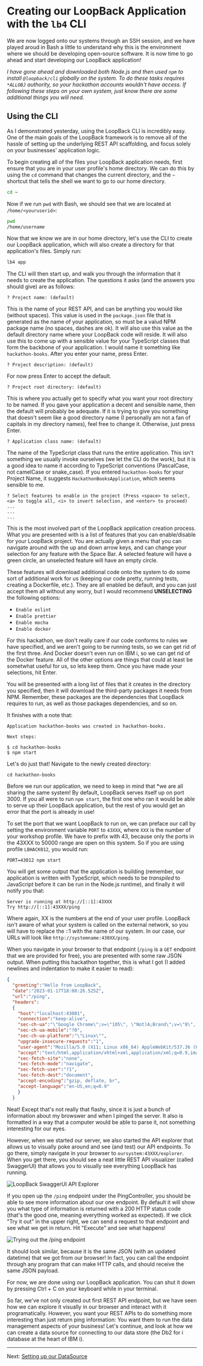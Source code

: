 # Creating our LoopBack Application with the `lb4` CLI

We are now logged onto our systems through an SSH session, and we have played aroud in Bash a little to understand why this is the environment where we should be developing open-source software. It is now time to go ahead and start developing our LoopBack application!

_I have gone ahead and downloaded both Node.js and then used `npm` to install `@loopback/cli` globally on the system. To do these tasks requires `*ALLOBJ` authority, so your hackathon accounts wouldn't have access. If following these steps on your own system, just know there are some additional things you will need._

## Using the CLI

As I demonstrated yesterday, using the LoopBack CLI is incredibly easy. One of the main goals of the LoopBack framework is to remove all of the hassle of setting up the underlying REST API scaffolding, and focus solely on your businesses' application logic.

To begin creating all of the files your LoopBack application needs, first ensure that you are in your user profile's home directory. We can do this by using the `cd` command that changes the current directory, and the `~` shortcut that tells the shell we want to go to our home directory.

```bash
cd ~
```

Now if we run `pwd` with Bash, we should see that we are located at `/home/<youruserid>`:

```bash
pwd
/home/username
```

Now that we know we are in our home directory, let's use the CLI to create our LoopBack application, which will also create a directory for that application's files. Simply run:

```bash
lb4 app
```

The CLI will then start up, and walk you through the information that it needs to create the application. The questions it asks (and the answers you should give) are as follows:

```
? Project name: (default)
```
This is the name of your REST API, and can be anything you would like (without spaces). This value is used in the `package.json` file that is generated as the name of your application, so must be a valud NPM package name (no spaces, dashes are ok). It will also use this value as the default directory name where your LoopBack code will reside. It will also use this to come up with a sensible value for your TypeScript classes that form the backbone of your application. I would name it something like `hackathon-books`. After you enter your name, press Enter.

```
? Project description: (default)
```
For now press Enter to accept the default.

```
? Project root directory: (default)
```
This is where you actually get to specify what you want your root directory to be named. If you gave your application a decent and sensible name, then the default will probably be adequate. If it is trying to give you something that doesn't seem like a good directory name (I personally am not a fan of capitals in my directory names), feel free to change it. Otherwise, just press Enter.

```
? Application class name: (default)
```
The name of the TypeScript class that runs the entire application. This isn't something we usually invoke ourselves (we let the CLI do the work), but it is a good idea to name it according to TypeScript conventions (PascalCase, not camelCase or snake_case). If you entered `hackathon-books` for your Project Name, it suggests `HackathonBooksApplication`, which seems sensible to me.

```
? Select features to enable in the project (Press <space> to select, <a> to toggle all, <i> to invert selection, and <enter> to proceed)
...
...
...
```
This is the most involved part of the LoopBack application creation process. What you are presented with is a list of features that you can enable/disable for your LoopBack project. You are actually given a menu that you can navigate around with the up and down arrow keys, and can change your selection for any feature with the Space Bar. A selected feature will have a green circle, an unselected feature will have an empty circle.

These features will download additional code onto the system to do some sort of additional work for us (keeping our code pretty, running tests, creating a Dockerfile, etc.). They are all enabled be default, and you can just accept them all without any worry, but I would recommend **UNSELECTING** the following options:

* `Enable eslint`
* `Enable prettier`
* `Enable mocha`
* `Enable docker`

For this hackathon, we don't really care if our code conforms to rules we have specified, and we aren't going to be running tests, so we can get rid of the first three. And Docker doesn't even run on IBM i, so we can get rid of the Docker feature. All of the other options are things that could at least be sometwhat useful for us, so lets keep them. Once you have made your selections, hit Enter.

You will be presented with a long list of files that it creates in the directory you specified, then it will download the third-party packages it needs from NPM. Remember, these packages are the dependencies that LoopBack requires to run, as well as those packages dependencies, and so on.

It finishes with a note that:

```
Application hackathon-books was created in hackathon-books.

Next steps:

$ cd hackathon-books
$ npm start
```

Let's do just that! Navigate to the newly created directory:

```
cd hackathon-books
```

Before we run our application, we need to keep in mind that *we are all sharing the same system! By default, LoopBack serves itself up on port 3000. If you all were to run `npm start`, the first one who ran it would be able to serve up their LoopBack application, but the rest of you would get an error that the port is already in use!

To set the port that we want LoopBack to run on, we can preface our call by setting the environment variable `PORT` to `43XXX`, where `XXX` is the number of your workshop profile. We have to prefix with 43, because only the ports in the 43XXX to 50000 range are open on this system. So if you are using profile `LBHACK012`, you would run:

```
PORT=43012 npm start
```

You will get some output that the application is building (remember, our application is written with TypeScript, which needs to be _transpiled_ to JavaScript before it can be run in the Node.js runtime), and finally it will notify you that:

```
Server is running at http://[::1]:43XXX
Try http://[::1]:43XXX/ping
```

Where again, XX is the numbers at the end of your user profile. LoopBack isn't aware of what your system is called on the external network, so you will have to replace the ::1 with the name of our system. In our case, our URLs will look like `http://systemname:430XX/ping`.

When you navigate in your browser to that endpoint (`/ping` is a `GET` endpoint that we are provided for free), you are presented with  some raw JSON output. When putting this hackathon together, this is what I got (I added newlines and indentation to make it easier to read):

```json
{
  "greeting":"Hello from LoopBack",
  "date":"2023-01-17T18:08:26.525Z",
  "url":"/ping",
  "headers":
  {
    "host":"localhost:43001",
    "connection":"keep-alive",
    "sec-ch-ua":"\"Google Chrome\";v=\"105\", \"Not)A;Brand\";v=\"8\", \"Chromium\";v=\"105\"",
    "sec-ch-ua-mobile":"?0",
    "sec-ch-ua-platform":"\"Linux\"",
    "upgrade-insecure-requests":"1",
    "user-agent":"Mozilla/5.0 (X11; Linux x86_64) AppleWebKit/537.36 (KHTML, like Gecko) Chrome/105.0.0.0 Safari/537.36",
    "accept":"text/html,application/xhtml+xml,application/xml;q=0.9,image/avif,image/webp,image/apng,*/*;q=0.8,application/signed-exchange;v=b3;q=0.9",
    "sec-fetch-site":"none",
    "sec-fetch-mode":"navigate",
    "sec-fetch-user":"?1",
    "sec-fetch-dest":"document",
    "accept-encoding":"gzip, deflate, br",
    "accept-language":"en-US,en;q=0.9"
    }
  }
```

Neat! Except that's not really that flashy, since it is just a bunch of information about my browswer and when I pinged the server. It also is formatted in a way that a computer would be able to parse it, not something interesting for our eyes.

However, when we started our server, we also started the API explorer that allows us to visually poke around and see (and test) our API endpoints. To go there, simply navigate in your browser to `oursystem:43XXX/explorer`. When you get there, you should see a neat little REST API visualizer (called SwaggerUI) that allows you to visually see everything LoopBack has running.

![LoopBack SwaggerUI API Explorer](assets/d.explorer.png)

If you open up the `/ping` endpoint under the PingController, you should be able to see more information about our one endpoint. By default it will show you what type of information is returned with a 200 HTTP status code (that's the good one, meaning everything worked as expected). If we click "Try it out" in the upper right, we can send a request to that endpoint and see what we get in return. Hit "Execute" and see what happens!

![Trying out the /ping endpoint](assets/d.ping.png)

It should look similar, because it is the same JSON (with an updated datetime) that we got from our browser! In fact, you can call the endpoint through any program that can make HTTP calls, and should receive the same JSON payload.

For now, we are done using our LoopBack application. You can shut it down by pressing Ctrl + C on your keyboard while in your terminal.

So far, we've not only created out first REST API endpoint, but we have seen how we can explore it visually in our browser and interact with it programatically. However, you want your REST APIs to do something more interesting than just return ping information: You want them to run the data management aspects of your business! Let's continue, and look at how we can create a data source for connecting to our data store (the Db2 for i database at the heart of IBM i).

---
Next: [Setting up our DataSource](e.loopback-datasource.md)
